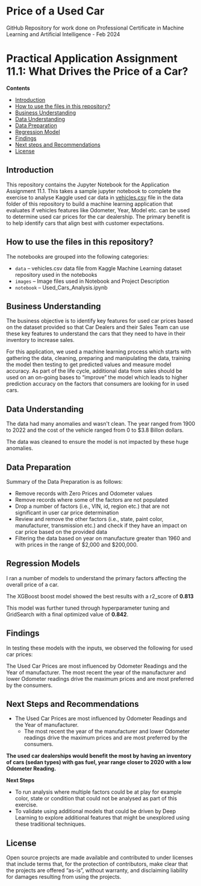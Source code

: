 # Price of a Used Car
GitHub Repository for work done on Professional Certificate in Machine Learning and Artificial Intelligence - Feb 2024

# Practical Application Assignment 11.1: What Drives the Price of a Car?

**Contents**

 * [Introduction](#Introduction)
 * [How to use the files in this repository?](#how-to-use-the-files-in-this-repository)
 * [Business Understanding](#Business-Understanding)
 * [Data Understanding](#Data-Understanding)
 * [Data Preparation](#Data-Preparation)
 * [Regression Model](#Regression-Model)
 * [Findings](#Findings)
 * [Next steps and Recommendations](#Next-steps-and-Recommendations)
 * [License](#license)
 
## Introduction

This repository contains the Jupyter Notebook for the Application Assignment 11.1. This takes a sample jupyter notebook to complete the exercise to analyse Kaggle used car data in [vehicles.csv](./data/vehicles.csv) file in the data folder of this repository to build a machine learning application that evaluates if vehicles features like Odometer, Year, Model etc. can be used to determine used car prices for the car dealership. The primary benefit is to help identify cars that align best with customer expectations.

## How to use the files in this repository?

The notebooks are grouped into the following categories:
 * ``data`` – vehicles.csv data file from Kaggle Machine Learning dataset repository used in the notebooks
 * ``images`` – Image files used in Notebook and Project Description
 * ``notebook`` – Used_Cars_Analysis.ipynb


## Business Understanding

The business objective is to identify key features for used car prices based on the dataset provided so that Car Dealers and their Sales Team can use these key features to understand the cars that they need to have in their inventory to increase sales.

For this application, we used a machine learning process which starts with gathering the data, cleaning, preparing and manipulating the data, training the model then testing to get predicted values and measure model accuracy. As part of the life cycle, additional data from sales should be used on an on-going bases to “improve” the model which leads to higher prediction accuracy on the factors that  consumers are looking for in used cars. 

## Data Understanding

The data had many anomalies and wasn't clean. The year ranged from 1900 to 2022 and the cost of the vehicle ranged from 0 to $3.8 Billon dollars.

The data was cleaned to ensure the model is not impacted by these huge anomalies.

## Data Preparation

Summary of the Data Preparation is as follows:
- Remove records with Zero Prices and Odometer values
- Remove records where some of the factors are not populated
- Drop a number of factors (i.e., VIN, id, region etc.) that are not significant in user car price determination
- Review and remove the other factors (i.e., state, paint color, manufacturer, transmission etc.) and check if they have an impact on car price based on the provided data
- Filtering the data based on year on manufacture greater than 1960 and with prices in the range of $2,000 and $200,000.


## Regression Models

I ran a number of models to understand the primary factors affecting the overall price of a car. 

The XGBoost boost model showed the best results with a r2_score of **0.813**

This model was further tuned through hyperparameter tuning and GridSearch with a final optimized value of **0.842**.


## Findings

In testing these models with the inputs, we observed the following for used car prices:

The Used Car Prices are most influenced by Odometer Readings and the Year of manufacturer. The most recent the year of the manufacturer and lower Odometer readings drive the maximum prices and are most preferred by the consumers.

## Next Steps and Recommendations

 - The Used Car Prices are most influenced by Odometer Readings and the Year of manufacturer. 
     - The most recent the year of the manufacturer and lower Odometer readings drive the maximum prices and are most preferred by the consumers.
     
     
**The used car dealerships would benefit the most by having an inventory of cars (sedan types) with gas fuel, year range closer to 2020 with a low Odometer Reading.**

**Next Steps**
- To run analysis where multiple factors could be at play for example color, state or condition that could not be analysed as part of this exercise.
- To validate using additional models that could be driven by Deep Learning to explore additional features that might be unexplored using these traditional techniques.
  
## License

Open source projects are made available and contributed to under licenses that include terms that, for the protection of contributors, make clear that the projects are offered “as-is”, without warranty, and disclaiming liability for damages resulting from using the projects.
